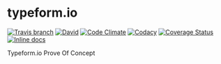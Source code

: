 # typeform.io

[![Travis branch](https://img.shields.io/travis/ferranvila/typeform.io/master.svg)](https://travis-ci.org/ferranvila/typeform.io)
[![David](https://img.shields.io/david/ferranvila/typeform.io.svg)](https://david-dm.org/ferranvila/typeform.io)
[![Code Climate](https://img.shields.io/codeclimate/github/ferranvila/typeform.io.svg)](https://codeclimate.com/github/ferranvila/typeform.io)
[![Codacy](https://img.shields.io/codacy/507a43ad67e64e6ea67b7a64faa8b2ce.svg)](https://www.codacy.com/app/fnva/typeform-io)
[![Coverage Status](https://coveralls.io/repos/github/ferranvila/typeform.io/badge.svg?branch=master)](https://coveralls.io/github/ferranvila/typeform.io?branch=master)
[![Inline docs](http://inch-ci.org/github/ferranvila/typeform.io.svg?branch=master)](http://inch-ci.org/github/ferranvila/typeform.io)


Typeform.io Prove Of Concept
